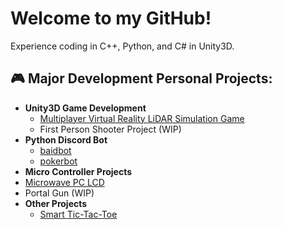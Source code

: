 <h1>Welcome to my GitHub!</h1>
Experience coding in C++, Python, and C# in Unity3D.

<h2>🎮 Major Development Personal Projects:</h2>

- <b>Unity3D Game Development</b>
  - [Multiplayer Virtual Reality LiDAR Simulation Game](https://github.com/CVScholtisek/VRChat-LiDAR)
  - First Person Shooter Project (WIP)
- <b>Python Discord Bot</b>
  - [baidbot](https://github.com/CVScholtisek/baidbotDiscord)
  - [pokerbot](https://github.com/Git-baid/pokerbot)
- <b>Micro Controller Projects</b>
- [Microwave PC LCD](https://github.com/Git-baid/Microwave-PC-LCD/tree/main)
- Portal Gun (WIP)
- <b>Other Projects</b>
  - [Smart Tic-Tac-Toe](https://github.com/CVScholtisek/CS201-Project)
